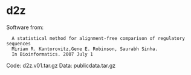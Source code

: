 # d2z

Software from:

      A statistical method for alignment-free comparison of regulatory sequences
      Miriam R. Kantorovitz,Gene E. Robinson, Saurabh Sinha.
      In Bioinformatics. 2007 July 1
      
Code: d2z.v01.tar.gz
Data: publicdata.tar.gz
